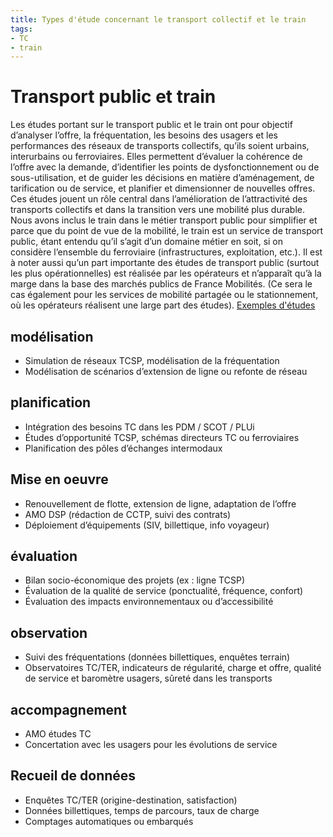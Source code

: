 ```yaml
---
title: Types d'étude concernant le transport collectif et le train
tags:
- TC
- train
---
```

# Transport public et train
Les études portant sur le transport public et le train ont pour objectif d’analyser l’offre, la fréquentation, les besoins des usagers et les performances des réseaux de transports collectifs, qu’ils soient urbains, interurbains ou ferroviaires. Elles permettent d’évaluer la cohérence de l’offre avec la demande, d’identifier les points de dysfonctionnement ou de sous-utilisation, et de guider les décisions en matière d’aménagement, de tarification ou de service, et planifier et dimensionner de nouvelles offres. Ces études jouent un rôle central dans l’amélioration de l’attractivité des transports collectifs et dans la transition vers une mobilité plus durable.
Nous avons inclus le train dans le métier transport public pour simplifier et parce que du point de vue de la mobilité, le train est un service de transport public, étant entendu qu’il s’agit d’un domaine métier en soit, si on considère l’ensemble du ferroviaire (infrastructures, exploitation, etc.).
Il est à noter aussi qu’un part importante des études de transport public (surtout les plus opérationnelles) est réalisée par les opérateurs et n’apparaît qu’à la marge dans la base des marchés publics de France Mobilités. (Ce sera le cas également pour les services de mobilité partagée ou le stationnement, où les opérateurs réalisent une large part des études).
[Exemples d'études](https://documentsmarches.francemobilites.fr/Search/?sort=score&sortOrder=desc&highlight=true&facet=true&r=1&f_type=DOCUMENT&f_property.FMCode.PublicContractClass.natureOfPrestations_string=Etude%20service&l_property.FMCode.PublicContractClass.natureOfPrestations_string=25&l_property.FMCode.PublicContractClass.metierIndex_string=60&text=transport%20public%20train&f_property.FMCode.PublicContractClass.metierIndex_string=Transport%20routier%20personne&f_property.FMCode.PublicContractClass.metierIndex_string=Transport%20en%20commun&f_property.FMCode.PublicContractClass.metierIndex_string=Transport%20TCSP&f_property.FMCode.PublicContractClass.metierIndex_string=Circulation%20ferroviaire&f_property.FMCode.PublicContractClass.metierIndex_string=Transport%20bus%20voie%20r%C3%A9serv%C3%A9e&f_property.FMCode.PublicContractClass.metierIndex_string=Transport%20ferroviaire%20de%20personne)

## modélisation
- Simulation de réseaux TCSP, modélisation de la fréquentation
- Modélisation de scénarios d’extension de ligne ou refonte de réseau

## planification
- Intégration des besoins TC dans les PDM / SCOT / PLUi
- Études d’opportunité TCSP, schémas directeurs TC ou ferroviaires
- Planification des pôles d’échanges intermodaux

## Mise en oeuvre
- Renouvellement de flotte, extension de ligne, adaptation de l’offre
- AMO DSP (rédaction de CCTP, suivi des contrats)
- Déploiement d’équipements (SIV, billettique, info voyageur)

## évaluation
- Bilan socio-économique des projets (ex : ligne TCSP)
- Évaluation de la qualité de service (ponctualité, fréquence, confort)
- Évaluation des impacts environnementaux ou d’accessibilité

## observation
- Suivi des fréquentations (données billettiques, enquêtes terrain)
- Observatoires TC/TER, indicateurs de régularité, charge et offre, qualité de service et baromètre usagers, sûreté dans les transports

## accompagnement
- AMO études TC
- Concertation avec les usagers pour les évolutions de service

## Recueil de données
- Enquêtes TC/TER (origine-destination, satisfaction)
- Données billettiques, temps de parcours, taux de charge
- Comptages automatiques ou embarqués
